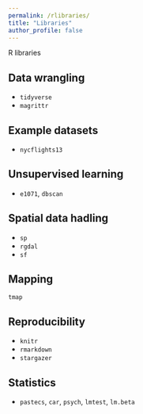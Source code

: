 ```yaml
---
permalink: /rlibraries/
title: "Libraries"
author_profile: false
---
```


R libraries

## Data wrangling

- `tidyverse`
- `magrittr`


## Example datasets

- `nycflights13`


## Unsupervised learning

- `e1071`, `dbscan`


## Spatial data hadling

- `sp`
- `rgdal`
- `sf`


## Mapping

`tmap`


## Reproducibility

- `knitr`
- `rmarkdown`
- `stargazer`


## Statistics
- `pastecs`, `car`, `psych`, `lmtest`, `lm.beta`